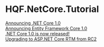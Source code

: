 # HQF.NetCore.Tutorial

[Announcing .NET Core 1.0](https://blogs.msdn.microsoft.com/dotnet/2016/06/27/announcing-net-core-1-0/)  
[Announcing Entity Framework Core 1.0](https://blogs.msdn.microsoft.com/dotnet/2016/06/27/entity-framework-core-1-0-0-available/)  
[.NET Core 1.0 is now released!](http://www.hanselman.com/blog/NETCore10IsNowReleased.aspx)   
[Upgrading to ASP.NET Core RTM from RC2](https://weblog.west-wind.com/posts/2016/Jun/27/Upgrading-to-ASPNET-Core-RTM-from-RC2)  
